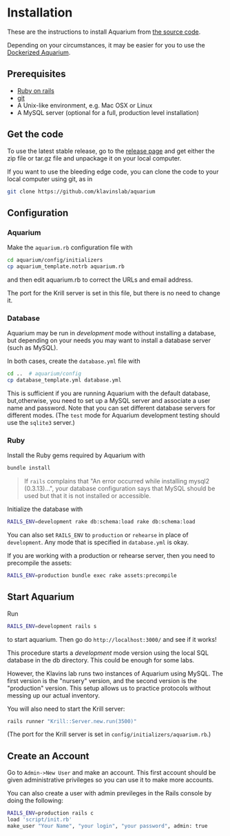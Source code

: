 # Installation

These are the instructions to install Aquarium from [the source code](https://github.com/klavinslab/aquarium).

Depending on your circumstances, it may be easier for you to use the [Dockerized Aquarium](https://github.com/klavinslab/aquadocked).

## Prerequisites

* [Ruby on rails](http://rubyonrails.org/)
* [git](https://github.com/)
* A Unix-like environment, e.g.
Mac OSX or Linux
* A MySQL server (optional for a full, production level installation)

## Get the code

To use the latest stable release, go to the [release page](https://github.com/klavinslab/aquarium/releases) and get either the zip file or tar.gz file and unpackage it on your local computer.

If you want to use the bleeding edge code, you can clone the code to your local computer using git, as in

```bash
git clone https://github.com/klavinslab/aquarium
```

## Configuration

### Aquarium

Make the `aquarium.rb` configuration file with

```bash
cd aquarium/config/initializers
cp aquarium_template.notrb aquarium.rb
```

and then edit aquarium.rb to correct the URLs and email address.

The port for the Krill server is set in this file, but there is no need to change it.

### Database

Aquarium may be run in *development* mode without installing a database, but depending on your needs you may want to install a database server (such as MySQL).

In both cases, create the `database.yml` file with

```bash
cd ..  # aquarium/config
cp database_template.yml database.yml
```

This is sufficient if you are running Aquarium with the default database, but,otherwise, you need to set up a MySQL server and associate a user name and password.
Note that you can set different database servers for different modes.
(The `test` mode for Aquarium development testing should use the `sqlite3` server.)

### Ruby

Install the Ruby gems required by Aquarium with

```bash
bundle install
```

> If `rails` complains that "An error occurred while installing mysql2 (0.3.13)...", your database configuration says that MySQL should be used but that it is not installed or accessible.

Initialize the database with

```bash
RAILS_ENV=development rake db:schema:load rake db:schema:load
```

You can also set `RAILS_ENV` to `production` or `rehearse` in place of `development`.
Any mode that is specified in `database.yml` is okay.

If you are working with a production or rehearse server, then you need to precompile the assets:

```bash
RAILS_ENV=production bundle exec rake assets:precompile
```

## Start Aquarium

Run

```bash
RAILS_ENV=development rails s
```

to start aquarium.
Then go do `http://localhost:3000/` and see if it works!

This procedure starts a *development* mode version using the local SQL database in the db directory.
This could be enough for some labs.

However, the Klavins lab runs two instances of Aquarium using MySQL.
The first version is the "nursery" version, and the second version is the "production" version.
This setup allows us to practice protocols without messing up our actual inventory.

You will also need to start the Krill server:

```bash
rails runner "Krill::Server.new.run(3500)"
```

(The port for the Krill server is set in `config/initializers/aquarium.rb`.)

## Create an Account

Go to `Admin->New User` and make an account.
This first account should be given administrative privileges so you can use it to make more accounts.

You can also create a user with admin previleges in the Rails console by doing the following:

```bash
RAILS_ENV=production rails c
load 'script/init.rb'
make_user "Your Name", "your login", "your password", admin: true
```
